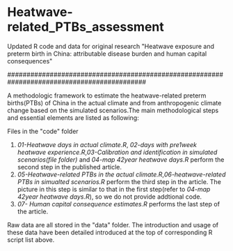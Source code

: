# Heatwave-related_PTBs_assessment
Updated R code and data for original research "Heatwave exposure and preterm birth in China: attributable disease burden and human capital consequences"

############################################################################################

A methodologic framework to estimate the heatwave-related preterm births(PTBs) of China in the actual climate and from anthropogenic climate change based on the simulated scenarios.The main methodological steps and essential elements are listed as following:

Files in the "code" folder
1. _01-Heatwave days in actual climate.R_, _02-days with pre1week heatwave experience.R_,_03-Calibration and identification in simulated scenarios(file folder)_ and _04-map 42year heatwave days.R_ perform the second step in the published article.
2. _05-Heatwave-related PTBs in the actual climate.R_,_06-heatwave-related PTBs in simualted scenarios.R_ perform the third step in the article. The picture in this step is similar to that in the first step(refer to _04-map 42year heatwave days.R_), so we do not provide addtional code.
3. _07- Human capital consequence estimates.R_ performs the last step of the article.

Raw data are all stored in the "data" folder. 
The introduction and usage of these data have been detailed introduced at the top of corresponding R script list above.
